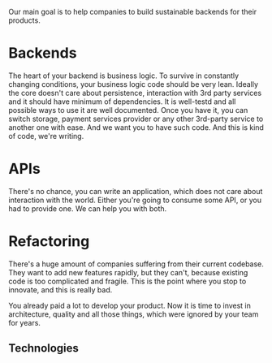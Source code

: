 Our main goal is to help companies to build sustainable backends for their products.

# Backends
The heart of your backend is business logic. To survive in constantly changing conditions, your business logic code should be very lean. Ideally the core doesn't care about persistence, interaction with 3rd party services and it should have minimum of dependencies.
It is well-testd and all possible ways to use it are well documented.
Once you have it, you can switch storage, payment services provider or any other 3rd-party service to another one with ease.
And we want you to have such code. And this is kind of code, we're writing.

# APIs
There's no chance, you can write an application, which does not care about interaction with the world. Either you're going to consume some API, or you had to provide one. We can help you with both.


# Refactoring
There's a huge amount of companies suffering from their current codebase. They want to add new features rapidly, but they can't, because existing code is too complicated and fragile. This is the point where you stop to innovate, and this is really bad.

You already paid a lot to develop your product. Now it is time to invest in architecture, quality and all those things, which were ignored by your team for years.



## Technologies
